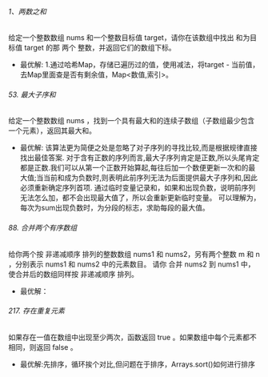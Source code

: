 ###### 1、两数之和
  给定一个整数数组 nums 和一个整数目标值 target，请你在该数组中找出 和为目标值 target  的那 两个 整数，并返回它们的数组下标。
- 最优解:
    1.通过哈希Map，存储已遍历过的值，使用减法，将target - 当前值，去Map里面查是否有剩余值，Map<数值,索引>。



###### 53. 最大子序和
  给定一个整数数组 nums ，找到一个具有最大和的连续子数组（子数组最少包含一个元素），返回其最大和。

- 最优解:
  该算法更为简便之处是忽略了对子序列的寻找比较,而是根据规律直接找出最佳答案.
  对于含有正数的序列而言,最大子序列肯定是正数,所以头尾肯定都是正数.我们可以从第一个正数开始算起,每往后加一个数便更新一次和的最大值;当当前和成为负数时,则表明此前序列无法为后面提供最大子序列和,因此必须重新确定序列首项.
  通过临时变量记录和，如果和出现负数，说明前序列无法怎么加，都不会出现最大值了，所以会重新更新临时变量。
  可以理解为，每次为sum出现负数时，为分段的标志，求助每段的最大值。


###### 88. 合并两个有序数组
  给你两个按 非递减顺序 排列的整数数组 nums1 和 nums2，另有两个整数 m 和 n ，分别表示 nums1 和 nums2 中的元素数目。
  请你 合并 nums2 到 nums1 中，使合并后的数组同样按 非递减顺序 排列。

- 最优解：



###### 217. 存在重复元素
  如果存在一值在数组中出现至少两次，函数返回 true 。如果数组中每个元素都不相同，则返回 false 。

- 最优解:先排序，循环挨个对比,但问题在于排序，Arrays.sort()如何进行排序
